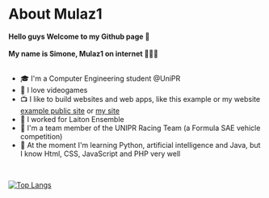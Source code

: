 # About Mulaz1
 __Hello guys Welcome to my Github page 👐__<br><br>
 __My name is __Simone__, Mulaz1 on internet 👻🇮🇹__<br><br>

* 🎓 I'm a Computer Engineering student @UniPR
* 👾 I love videogames  
* 📺 I like to build websites and web apps, like this example or my website [example public site](http://apptemp.mulazlab.com) or [my site](http://mulaz1.github.io)
* 🔨 I worked for Laiton Ensemble
* 🚗 I'm a team member of the UNIPR Racing Team (a Formula SAE vehicle competition)
* 🚀 At the moment I'm learning Python, artificial intelligence and Java, but I know Html, CSS, JavaScript and PHP very well

<br>

[![Top Langs](https://github-readme-stats.vercel.app/api/top-langs/?username=mulaz1)](https://github.com/anuraghazra/github-readme-stats)
